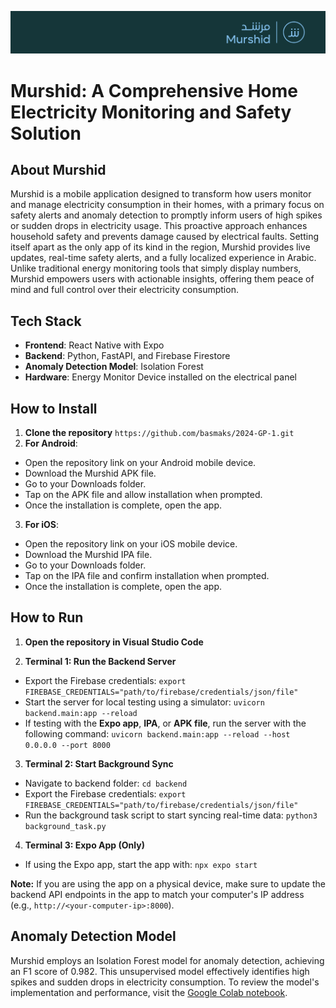 ![Murshid App](banner.png)
# Murshid: A Comprehensive Home Electricity Monitoring and Safety Solution

## About Murshid

Murshid is a mobile application designed to transform how users monitor and manage electricity consumption in their homes, with a primary focus on safety alerts and anomaly detection to promptly inform users of high spikes or sudden drops in electricity usage. This proactive approach enhances household safety and prevents damage caused by electrical faults. Setting itself apart as the only app of its kind in the region, Murshid provides live updates, real-time safety alerts, and a fully localized experience in Arabic. Unlike traditional energy monitoring tools that simply display numbers, Murshid empowers users with actionable insights, offering them peace of mind and full control over their electricity consumption.

## Tech Stack 

- **Frontend**: React Native with Expo
- **Backend**: Python, FastAPI, and Firebase Firestore
- **Anomaly Detection Model**: Isolation Forest
- **Hardware**: Energy Monitor Device installed on the electrical panel

## How to Install

1. **Clone the repository** `https://github.com/basmaks/2024-GP-1.git`
2. **For Android**: 
  -   Open the repository link on your Android mobile device.
  -   Download the Murshid APK file.
  -   Go to your Downloads folder.
  -   Tap on the APK file and allow installation when prompted.
  -   Once the installation is complete, open the app.
3. **For iOS**: 
  -   Open the repository link on your iOS mobile device.
  -   Download the Murshid IPA file.
  -   Go to your Downloads folder.
  -   Tap on the IPA file and confirm installation when prompted.
  -   Once the installation is complete, open the app.

## How to Run 

1. **Open the repository in Visual Studio Code** 

2. **Terminal 1: Run the Backend Server**
  - Export the Firebase credentials: `export FIREBASE_CREDENTIALS="path/to/firebase/credentials/json/file"`
  - Start the server for local testing using a simulator: `uvicorn backend.main:app --reload`
  - If testing with the **Expo app**, **IPA**, or **APK file**, run the server with the following command: `uvicorn backend.main:app --reload --host 0.0.0.0 --port 8000`

3. **Terminal 2: Start Background Sync**
  - Navigate to backend folder: `cd backend`
  - Export the Firebase credentials: `export FIREBASE_CREDENTIALS="path/to/firebase/credentials/json/file"`
  - Run the background task script to start syncing real-time data: `python3 background_task.py`

4. **Terminal 3: Expo App (Only)**
  - If using the Expo app, start the app with: `npx expo start`


**Note:** If you are using the app on a physical device, make sure to update the backend API endpoints in the app to match your computer's IP address (e.g., `http://<your-computer-ip>:8000`). 

## Anomaly Detection Model

Murshid employs an Isolation Forest model for anomaly detection, achieving an F1 score of 0.982. This unsupervised model effectively identifies high spikes and sudden drops in electricity consumption. To review the model's implementation and performance, visit the [Google Colab notebook](https://colab.research.google.com/drive/1z7yoQ8q5YFUIOsd1jvU6-UKr5BBlhWe4?usp=sharing).

